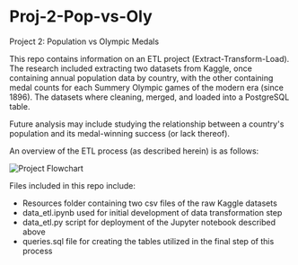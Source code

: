 # Proj-2-Pop-vs-Oly
Project 2: Population vs Olympic Medals

This repo contains information on an ETL project (Extract-Transform-Load). The research included extracting two datasets from Kaggle, once containing annual population data by country, with the other containing medal counts for each Summery Olympic games of the modern era (since 1896). The datasets where cleaning, merged, and loaded into a PostgreSQL table. 

Future analysis may include studying the relationship between a country's population and its medal-winning success (or lack thereof).  

An overview of the ETL process (as described herein) is as follows:

![Project Flowchart](https://github.com/VTNoble/Proj-2-Pop-vs-Oly/blob/main/Resources/Flowchart.jpg?raw=true)


Files included in this repo include:
* Resources folder containing two csv files of the raw Kaggle datasets
* data_etl.ipynb used for initial development of data transformation step
* data_etl.py script for deployment of the Jupyter notebook described above
* queries.sql file for creating the tables utilized in the final step of this process


